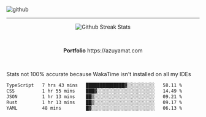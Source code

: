 ![github](https://media.discordapp.net/attachments/881363147364118528/1142610121697021952/background.png?width=1000&height=300)<br>
___
<p align="center">
  <img alt="Github Streak Stats" src="https://streak-stats.demolab.com?user=Azuyamat&theme=transparent&hide_border=true"/>
</p><br>
<p align="center">
      <strong>Portfolio</strong> https://azuyamat.com
</p><br>

Stats not 100% accurate because WakaTime isn't installed on all my IDEs
<!--START_SECTION:waka-->

```txt
TypeScript   7 hrs 43 mins   ██████████████▓░░░░░░░░░░   58.11 %
CSS          1 hr 55 mins    ███▓░░░░░░░░░░░░░░░░░░░░░   14.49 %
JSON         1 hr 13 mins    ██▒░░░░░░░░░░░░░░░░░░░░░░   09.21 %
Rust         1 hr 13 mins    ██▒░░░░░░░░░░░░░░░░░░░░░░   09.17 %
YAML         48 mins         █▓░░░░░░░░░░░░░░░░░░░░░░░   06.13 %
```

<!--END_SECTION:waka-->
